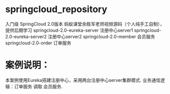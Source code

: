 # springcloud_repository
入门级 SpringCloud 2.0版本 蚂蚁课堂余胜军老师视频源码（个人纯手工自制），提供后期学习
springcloud-2.0-eureka-server    注册中心server1
springcloud-2.0-eureka-server2   注册中心server2
springcloud-2.0-member           会员服务
springcloud-2.0-order            订单服务

# 案例说明：
  本案例使用Eureka搭建注册中心，采用两台注册中心server集群模式.
  业务通信逻辑：订单服务 调取 会员服务.
